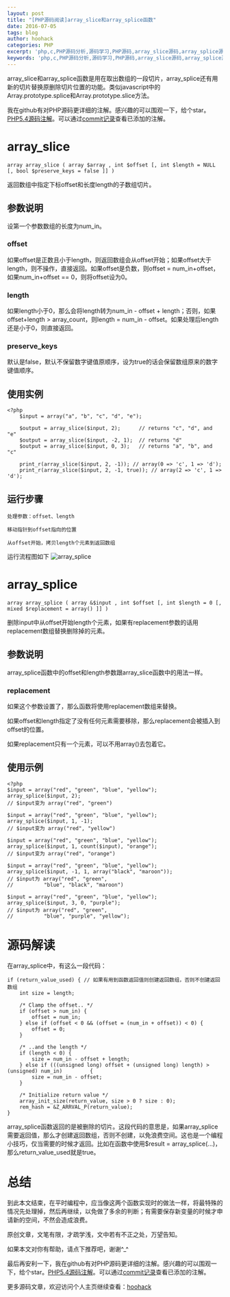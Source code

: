 ```yaml
---
layout: post
title: "[PHP源码阅读]array_slice和array_splice函数"
date: 2016-07-05
tags: blog
author: hoohack
categories: PHP
excerpt: 'php,c,PHP源码分析,源码学习,PHP源码,array_slice源码,array_splice源码,php array_slice源码,php array_splice源码,php源码阅读,PHP源码阅读'
keywords: 'php,c,PHP源码分析,源码学习,PHP源码,array_slice源码,array_splice源码,php array_slice源码,php array_splice源码,php源码阅读,PHP源码阅读'
---
```



array_slice和array_splice函数是用在取出数组的一段切片，array_splice还有用新的切片替换原删除切片位置的功能。类似javascript中的Array.prototype.splice和Array.prototype.slice方法。

我在github有对PHP源码更详细的注解。感兴趣的可以围观一下，给个star。[PHP5.4源码注解](https://github.com/hoohack/read-php-src)。可以通过[commit记录](https://github.com/hoohack/read-php-src/commits/master)查看已添加的注解。

# array_slice
    
    array array_slice ( array $array , int $offset [, int $length = NULL [, bool $preserve_keys = false ]] )

返回数组中指定下标offset和长度length的子数组切片。



## 参数说明
设第一个参数数组的长度为num_in。

### offset
如果offset是正数且小于length，则返回数组会从offset开始；如果offset大于length，则不操作，直接返回。如果offset是负数，则offset = num_in+offset，如果num_in+offset == 0，则将offset设为0。

### length
如果length小于0，那么会将length转为num_in - offset + length；否则，如果offset+length > array_count，则length = num_in - offset。如果处理后length还是小于0，则直接返回。

### preserve_keys
默认是false，默认不保留数字键值原顺序，设为true的话会保留数组原来的数字键值顺序。

## 使用实例
    <?php
        $input = array("a", "b", "c", "d", "e");
        
        $output = array_slice($input, 2);      // returns "c", "d", and "e"
        $output = array_slice($input, -2, 1);  // returns "d"
        $output = array_slice($input, 0, 3);   // returns "a", "b", and "c"
        
        print_r(array_slice($input, 2, -1)); // array(0 => 'c', 1 => 'd');
        print_r(array_slice($input, 2, -1, true)); // array(2 => 'c', 1 => 'd');

## 运行步骤
    
    处理参数：offset、length
    
    移动指针到offset指向的位置
    
    从offset开始，拷贝length个元素到返回数组

 

运行流程图如下
![array_splice](http://7u2eqw.com1.z0.glb.clouddn.com/array_slice_and_array_splice.png)
 

 

# array_splice
    
    array array_splice ( array &$input , int $offset [, int $length = 0 [, mixed $replacement = array() ]] )

删除input中从offset开始length个元素，如果有replacement参数的话用replacement数组替换删除掉的元素。

## 参数说明
 array_splice函数中的offset和length参数跟array_slice函数中的用法一样。

### replacement
如果这个参数设置了，那么函数将使用replacement数组来替换。

如果offset和length指定了没有任何元素需要移除，那么replacement会被插入到offset的位置。

如果replacement只有一个元素，可以不用array()去包着它。

## 使用示例

    <?php
    $input = array("red", "green", "blue", "yellow");
    array_splice($input, 2);
    // $input变为 array("red", "green")
    
    $input = array("red", "green", "blue", "yellow");
    array_splice($input, 1, -1);
    // $input变为 array("red", "yellow")
    
    $input = array("red", "green", "blue", "yellow");
    array_splice($input, 1, count($input), "orange");
    // $input变为 array("red", "orange")
    
    $input = array("red", "green", "blue", "yellow");
    array_splice($input, -1, 1, array("black", "maroon"));
    // $input为 array("red", "green",
    //          "blue", "black", "maroon")
    
    $input = array("red", "green", "blue", "yellow");
    array_splice($input, 3, 0, "purple");
    // $input为 array("red", "green",
    //          "blue", "purple", "yellow");
 

# 源码解读
在array_splice中，有这么一段代码：
    
    if (return_value_used) { // 如果有用到函数返回值则创建返回数组，否则不创建返回数组
        int size = length;

        /* Clamp the offset.. */
        if (offset > num_in) {
            offset = num_in;
        } else if (offset < 0 && (offset = (num_in + offset)) < 0) {
            offset = 0;
        }

        /* ..and the length */
        if (length < 0) {
            size = num_in - offset + length;
        } else if (((unsigned long) offset + (unsigned long) length) > (unsigned) num_in)         {
            size = num_in - offset;
        }

        /* Initialize return value */
        array_init_size(return_value, size > 0 ? size : 0);
        rem_hash = &Z_ARRVAL_P(return_value);
    }

array_splice函数返回的是被删除的切片。这段代码的意思是，如果array_splice需要返回值，那么才创建返回数组，否则不创建，以免浪费空间。这也是一个编程小技巧，仅当需要的时候才返回。比如在函数中使用$result = array_splice(...)，那么return_value_used就是true。

# 总结
到此本文结束，在平时编程中，应当像这两个函数实现时的做法一样，将最特殊的情况先处理掉，然后再继续，以免做了多余的判断；有需要保存新变量的时候才申请新的空间，不然会造成浪费。

 

原创文章，文笔有限，才疏学浅，文中若有不正之处，万望告知。

如果本文对你有帮助，请点下推荐吧，谢谢^_^

 

最后再安利一下，我在github有对PHP源码更详细的注解。感兴趣的可以围观一下，给个star。[PHP5.4源码注解](https://github.com/hoohack/read-php-src)。可以通过[commit记录](https://github.com/hoohack/read-php-src/commits/master)查看已添加的注解。

更多源码文章，欢迎访问个人主页继续查看：[hoohack](https://www.hoohack.me)
